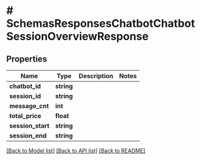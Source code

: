 # # SchemasResponsesChatbotChatbotSessionOverviewResponse

## Properties

Name | Type | Description | Notes
------------ | ------------- | ------------- | -------------
**chatbot_id** | **string** |  |
**session_id** | **string** |  |
**message_cnt** | **int** |  |
**total_price** | **float** |  |
**session_start** | **string** |  |
**session_end** | **string** |  |

[[Back to Model list]](../../README.md#models) [[Back to API list]](../../README.md#endpoints) [[Back to README]](../../README.md)
